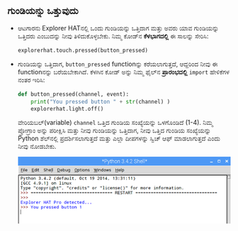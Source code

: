## ಗುಂಡಿಯನ್ನು ಒತ್ತುವುದು

- ಆಟಗಾರನು Explorer HAT‌ನಲ್ಲಿ ಒಂದು ಗುಂಡಿಯನ್ನು ಒತ್ತಿದಾಗ ಮತ್ತು ಅವರು ಯಾವ ಗುಂಡಿಯನ್ನು ಒತ್ತಿದರು ಎಂಬುದನ್ನು ನೀವು ತಿಳಿದುಕೊಳ್ಳಬೇಕು. ನಿಮ್ಮ ಕೋಡ್‌ನ **ಕೆಳಭಾಗದಲ್ಲಿ** ಈ ಸಾಲನ್ನು ಸೇರಿಸಿ:
    
    ```python
    explorerhat.touch.pressed(button_pressed)
    ```

- ಗುಂಡಿಯನ್ನು ಒತ್ತಿದಾಗ, `button_pressed` functionನ್ನು ಕರೆಯಲಾಗುತ್ತದೆ, ಆದ್ದರಿಂದ ನೀವು ಈ functionನನ್ನು ಬರೆಯಬೇಕಾಗಿದೆ. ಕೆಳಗಿನ ಕೋಡ್ ಅನ್ನು ನಿಮ್ಮ ಫೈಲ್‌ನ **ಪ್ರಾರಂಭದಲ್ಲಿ** `import` ಹೇಳಿಕೆಗಳ ನಂತರ ಇರಿಸಿ:
    
    ```python
    def button_pressed(channel, event):
        print("You pressed button " + str(channel) )
        explorerhat.light.off()
    ```
    
    ವೇರಿಯಬಲ್(variable) `channel` ಒತ್ತಿದ ಗುಂಡಿಯ ಸಂಖ್ಯೆಯನ್ನು ಒಳಗೊಂಡಿದೆ (1-4). ನಿಮ್ಮ ಪ್ರೋಗ್ರಾಂ ಅನ್ನು ಪರೀಕ್ಷಿಸಿ ಮತ್ತು ನೀವು ಗುಂಡಿಯನ್ನು ಒತ್ತಿದಾಗ, ನೀವು ಒತ್ತಿದ ಗುಂಡಿಯ ಸಂಖ್ಯೆಯನ್ನು Python ಶೆಲ್‌ನಲ್ಲಿ ಪ್ರದರ್ಶಿಸಲಾಗುತ್ತದೆ ಮತ್ತು ಎಲ್ಲಾ ದೀಪಗಳನ್ನು ಸ್ವಿಚ್ ಆಫ್ ಮಾಡಲಾಗುತ್ತದೆ ಎಂದು ನೀವು ನೋಡಬೇಕು.
    
    ![ಯಾವ ಗುಂಡಿಯನ್ನು ಒತ್ತಲಾಗಿದೆ ಎಂದು ಹೇಳುವ ಸಂದೇಶ](images/pressed-button.png)